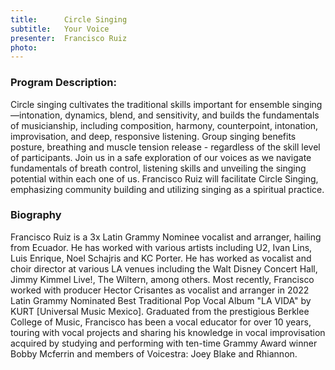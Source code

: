```yaml
---
title:      Circle Singing
subtitle:   Your Voice
presenter:  Francisco Ruiz
photo:
---
```

### Program Description:

Circle singing cultivates the traditional skills important for ensemble singing—intonation, dynamics, blend, and sensitivity, and builds the fundamentals of musicianship, including composition, harmony, counterpoint, intonation, improvisation, and deep, responsive listening. Group singing benefits posture, breathing and muscle tension release - regardless of the skill level of participants. Join us in a safe exploration of our voices as we navigate fundamentals of breath control, listening skills and unveiling the singing potential within each one of us. Francisco Ruiz will facilitate Circle Singing, emphasizing community building and utilizing singing as a spiritual practice.

### Biography

Francisco Ruiz is a 3x Latin Grammy Nominee vocalist and arranger, hailing from Ecuador. He has worked with various artists including U2, Ivan Lins, Luis Enrique, Noel Schajris and KC Porter. He has worked as vocalist and choir director at various LA venues including the Walt Disney Concert Hall, Jimmy Kimmel Live!, The Wiltern, among others. Most recently, Francisco worked with producer Hector Crisantes as vocalist and arranger in 2022 Latin Grammy Nominated Best Traditional Pop Vocal Album "LA VIDA" by KURT [Universal Music Mexico]. Graduated from the prestigious Berklee College of Music, Francisco has been a vocal educator for over 10 years, touring with vocal projects and sharing his knowledge in vocal improvisation acquired by studying and performing with ten-time Grammy Award winner Bobby Mcferrin and members of Voicestra: Joey Blake and Rhiannon.
